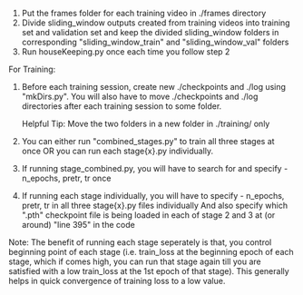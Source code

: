 1. Put the frames folder for each training video in ./frames directory
2. Divide sliding_window outputs created from training videos into training set and validation set and keep the divided sliding_window folders in corresponding "sliding_window_train" and "sliding_window_val" folders
3. Run houseKeeping.py once each time you follow step 2

For Training:
1. Before each training session, create new ./checkpoints and ./log using "mkDirs.py". You will also have to move ./checkpoints and ./log directories after each training session to some folder.

   Helpful Tip: Move the two folders in a new folder in ./training/ only

2. You can either run "combined_stages.py" to train all three stages at once OR you can run each stage{x}.py individually.
3. If running stage_combined.py, you will have to search for and specify - n_epochs, pretr, tr once
4. If running each stage individually, you will have to specify - n_epochs, pretr, tr in all three stage{x}.py files individually
   And also specify which ".pth" checkpoint file is being loaded in each of stage 2 and 3 at (or around) "line 395" in the code

Note: The benefit of running each stage seperately is that, you control beginning point of each stage (i.e. train_loss at the beginning epoch of each stage, which if comes high, you can run that stage again till you are satisfied with a low train_loss at the 1st epoch of that stage). This generally helps in quick convergence of training loss to a low value.
